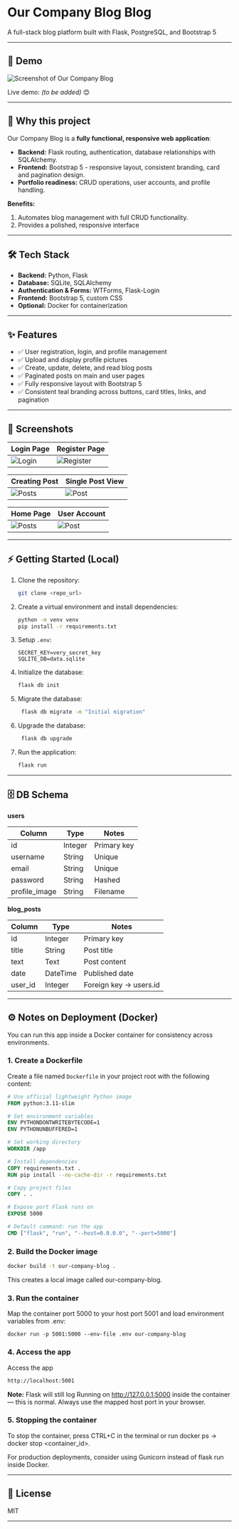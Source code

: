 # Our Company Blog Blog

A full-stack blog platform built with Flask, PostgreSQL, and Bootstrap 5

---

## 🚀 Demo

![Screenshot of Our Company Blog](screenshots/home.png)  


Live demo: *(to be added)* 😊

---

## 🎯 Why this project

Our Company Blog is a **fully functional, responsive web application**:  

- **Backend:** Flask routing, authentication, database relationships with SQLAlchemy.  
- **Frontend:** Bootstrap 5 - responsive layout, consistent branding, card and pagination design.  
- **Portfolio readiness:**  CRUD operations, user accounts, and profile handling.  

**Benefits:**  
1. Automates blog management with full CRUD functionality.  
2. Provides a polished, responsive interface 

---

## 🛠 Tech Stack

- **Backend:** Python, Flask  
- **Database:** SQLite, SQLAlchemy  
- **Authentication & Forms:** WTForms, Flask-Login  
- **Frontend:** Bootstrap 5, custom CSS
- **Optional:** Docker for containerization  

---

## ✨ Features

- ✅ User registration, login, and profile management  
- ✅ Upload and display profile pictures  
- ✅ Create, update, delete, and read blog posts  
- ✅ Paginated posts on main and user pages  
- ✅ Fully responsive layout with Bootstrap 5  
- ✅ Consistent teal branding across buttons, card titles, links, and pagination  

---

## 📸 Screenshots

| Login Page | Register Page |
|------------|---------------|
| ![Login](screenshots/login.png) | ![Register](screenshots/register.png) |

| Creating Post                               | Single Post View |
|---------------------------------------------|-----------------|
| ![Posts](screenshots/creating_new_post.png) | ![Post](screenshots/post.png) |


| Home Page                      | User Account                          |
|--------------------------------|---------------------------------------|
| ![Posts](screenshots/home.png) | ![Post](screenshots/user_account.png) |


---

## ⚡ Getting Started (Local)

1. Clone the repository:
    ```bash
    git clone <repo_url>
    ```
2. Create a virtual environment and install dependencies:
    ```bash
    python -m venv venv
    pip install -r requirements.txt
    ```
3. Setup `.env`:
    ```env
    SECRET_KEY=very_secret_key
    SQLITE_DB=data.sqlite
    ```
4. Initialize the database:
    ```bash
    flask db init
    ```
5. Migrate the database:
   ```bash
    flask db migrate -m "Initial migration"
    ```
6. Upgrade the database:
   ```bash
    flask db upgrade
    ```
7. Run the application:
    ```bash
    flask run
    ```

---

## 🗄 DB Schema

**users**

| Column         | Type      | Notes                |
|----------------|-----------|----------------------|
| id             | Integer   | Primary key          |
| username       | String    | Unique               |
| email          | String    | Unique               |
| password       | String    | Hashed               |
| profile_image  | String    | Filename             |

**blog_posts**

| Column      | Type       | Notes                     |
|-------------|-----------|----------------------------|
| id          | Integer   | Primary key                |
| title       | String    | Post title                 |
| text        | Text      | Post content               |
| date        | DateTime  | Published date             |
| user_id     | Integer   | Foreign key → users.id     |

---

## ⚙ Notes on Deployment (Docker)

You can run this app inside a Docker container for consistency across environments.

### 1. Create a Dockerfile
Create a file named `Dockerfile` in your project root with the following content:

```dockerfile
# Use official lightweight Python image
FROM python:3.11-slim

# Set environment variables
ENV PYTHONDONTWRITEBYTECODE=1
ENV PYTHONUNBUFFERED=1

# Set working directory
WORKDIR /app

# Install dependencies
COPY requirements.txt .
RUN pip install --no-cache-dir -r requirements.txt

# Copy project files
COPY . .

# Expose port Flask runs on
EXPOSE 5000

# Default command: run the app
CMD ["flask", "run", "--host=0.0.0.0", "--port=5000"]
```

### 2. Build the Docker image
```bash
docker build -t our-company-blog .
```
This creates a local image called our-company-blog.

### 3. Run the container
Map the container port 5000 to your host port 5001 and load environment variables from .env:
```
docker run -p 5001:5000 --env-file .env our-company-blog
```

### 4. Access the app
Access the app
```bash
http://localhost:5001
```
**Note:** Flask will still log Running on http://127.0.0.1:5000 inside the container — this is normal. Always use the mapped host port in your browser.

### 5. Stopping the container
To stop the container, press CTRL+C in the terminal or run docker ps → docker stop <container_id>.

For production deployments, consider using Gunicorn instead of flask run inside Docker.

---

## 📜 License

MIT

---

